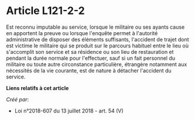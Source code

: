# Article L121-2-2

Est reconnu imputable au service, lorsque le militaire ou ses ayants cause en apportent la preuve ou lorsque l'enquête permet
à l'autorité administrative de disposer des éléments suffisants, l'accident de trajet dont est victime le militaire qui se
produit sur le parcours habituel entre le lieu où s'accomplit son service et sa résidence ou son lieu de restauration et
pendant la durée normale pour l'effectuer, sauf si un fait personnel du militaire ou toute autre circonstance particulière,
étrangère notamment aux nécessités de la vie courante, est de nature à détacher l'accident du service.

**Liens relatifs à cet article**

_Créé par_:

  - Loi n°2018-607 du 13 juillet 2018 - art. 54 (V)
